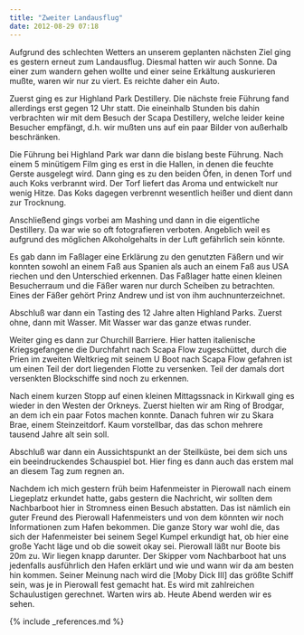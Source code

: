 ```yaml
---
title: "Zweiter Landausflug"
date: 2012-08-29 07:18
---
```

Aufgrund des schlechten Wetters an unserem geplanten nächsten Ziel ging es gestern erneut zum Landausflug. Diesmal hatten wir auch Sonne. Da einer zum wandern gehen wollte und einer seine Erkältung auskurieren mußte, waren wir nur zu viert. Es reichte daher ein Auto.

<!--more-->

Zuerst ging es zur Highland Park Destillery. Die nächste freie Führung fand allerdings erst gegen 12 Uhr statt. Die eineinhalb Stunden bis dahin verbrachten wir mit dem Besuch der Scapa Destillery, welche leider keine Besucher empfängt, d.h. wir mußten uns auf ein paar Bilder von außerhalb beschränken.

Die Führung bei Highland Park war dann die bislang beste Führung. Nach einem 5 minütigem Film ging es erst in die Hallen, in denen die feuchte Gerste ausgelegt wird. Dann ging es zu den beiden Öfen, in denen Torf und auch Koks verbrannt wird. Der Torf liefert das Aroma und entwickelt nur wenig Hitze. Das Koks dagegen verbrennt wesentlich heißer und dient dann zur Trocknung.

Anschließend gings vorbei am Mashing und dann in die eigentliche Destillery. Da war wie so oft fotografieren verboten. Angeblich weil es aufgrund des möglichen Alkoholgehalts in der Luft gefährlich sein könnte.

Es gab dann im Faßlager eine Erklärung zu den genutzten Fäßern und wir konnten sowohl an einem Faß aus Spanien als auch an einem Faß aus USA riechen und den Unterschied erkennen. Das Faßlager hatte einen kleinen Besucherraum und die Fäßer waren nur durch Scheiben zu betrachten. Eines der Fäßer gehört Prinz Andrew und ist von ihm auchnunterzeichnet.

Abschluß war dann ein Tasting des 12 Jahre alten Highland Parks. Zuerst ohne, dann mit Wasser. Mit Wasser war das ganze etwas runder.

Weiter ging es dann zur Churchill Barriere. Hier hatten italienische Kriegsgefangene die Durchfahrt nach Scapa Flow zugeschüttet, durch die Prien im zweiten Weltkrieg mit seinem U Boot nach Scapa Flow gefahren ist um einen Teil der dort liegenden Flotte zu versenken. Teil der damals dort versenkten Blockschiffe sind noch zu erkennen.

Nach einem kurzen Stopp auf einen kleinen Mittagssnack in Kirkwall ging es wieder in den Westen der Orkneys. Zuerst hielten wir am Ring of Brodgar, an dem ich ein paar Fotos machen konnte. Danach fuhren wir zu Skara Brae, einem Steinzeitdorf. Kaum vorstellbar, das das schon mehrere tausend Jahre alt sein soll.

Abschluß war dann ein Aussichtspunkt an der Steilküste, bei dem sich uns ein beeindruckendes Schauspiel bot. Hier fing es dann auch das erstem mal an diesem Tag zum regnen an.

Nachdem ich mich gestern früh beim Hafenmeister in Pierowall nach einem Liegeplatz erkundet hatte, gabs gestern die Nachricht, wir sollten dem Nachbarboot hier in Stromness einen Besuch abstatten. Das ist nämlich ein guter Freund des Pierowall Hafenmeisters und von dem könnten wir noch Informationen zum Hafen bekommen. Die ganze Story war wohl die, das sich der Hafenmeister bei seinem Segel Kumpel erkundigt hat, ob hier eine große Yacht läge und ob die soweit okay sei. Pierowall läßt nur Boote bis 20m zu. Wir liegen knapp darunter. Der Skipper vom Nachbarboot hat uns jedenfalls ausführlich den Hafen erklärt und wie und wann wir da am besten hin kommen. Seiner Meinung nach wird die [Moby Dick III] das größte Schiff sein, was je in Pierowall fest gemacht hat. Es wird mit zahlreichen Schaulustigen gerechnet. Warten wirs ab. Heute Abend werden wir es sehen.

{% include _references.md %}
